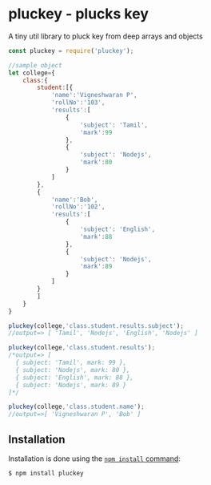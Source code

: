 # pluckey - plucks key
A tiny util library to pluck key from deep arrays and objects

```js
const pluckey = require('pluckey');

//sample object
let college={
	class:{
		student:[{
			'name':'Vigneshwaran P',
			'rollNo':'103',
			'results':[
				{
					'subject': 'Tamil',
					'mark':99
				},
				{
					'subject': 'Nodejs',
					'mark':80
				}
			]
		},
		{
			'name':'Bob',
			'rollNo':'102',
			'results':[
				{
					'subject': 'English',
					'mark':88
				},
				{
					'subject': 'Nodejs',
					'mark':89
				}
			]
		}
		]
	}
}

pluckey(college,'class.student.results.subject');
//output=> [ 'Tamil', 'Nodejs', 'English', 'Nodejs' ]

pluckey(college,'class.student.results'); 
/*output=> [
  { subject: 'Tamil', mark: 99 },
  { subject: 'Nodejs', mark: 80 },
  { subject: 'English', mark: 88 },
  { subject: 'Nodejs', mark: 89 }
]*/

pluckey(college,'class.student.name');
//output=>[ 'Vigneshwaran P', 'Bob' ]
```

## Installation
Installation is done using the
[`npm install` command](https://docs.npmjs.com/getting-started/installing-npm-packages-locally):

```bash
$ npm install pluckey
```
